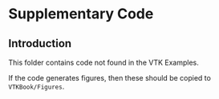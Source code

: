 # Supplementary Code

## Introduction

This folder contains code not found in the VTK Examples.

If the code generates figures, then these should be copied to `VTKBook/Figures`.
